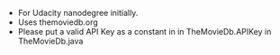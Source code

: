 * For Udacity nanodegree initially.
* Uses themoviedb.org
* Please put a valid API Key as a constant in in TheMovieDb.APIKey in TheMovieDb.java